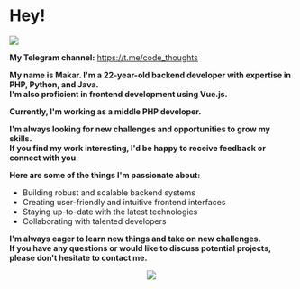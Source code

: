 # Hey!
![](https://komarev.com/ghpvc/?username=MakarMS&color=orange)

**My Telegram channel:** https://t.me/code_thoughts

**My name is Makar. I'm a 22-year-old backend developer with expertise in PHP, Python, and Java.\
I'm also proficient in frontend development using Vue.js.**

**Currently, I'm working as a middle PHP developer.**

**I'm always looking for new challenges and opportunities to grow my skills.\
If you find my work interesting, I'd be happy to receive feedback or connect with you.**

**Here are some of the things I'm passionate about:**

* Building robust and scalable backend systems
* Creating user-friendly and intuitive frontend interfaces
* Staying up-to-date with the latest technologies
* Collaborating with talented developers

**I'm always eager to learn new things and take on new challenges.\
If you have any questions or would like to discuss potential projects, please don't hesitate to contact me.**

<p align="center">
  <img src="https://github-readme-streak-stats.herokuapp.com/?user=makarms&theme=dark&hide_border=true">
</p>
